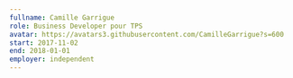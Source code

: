 ```yaml
---
fullname: Camille Garrigue
role: Business Developer pour TPS
avatar: https://avatars3.githubusercontent.com/CamilleGarrigue?s=600
start: 2017-11-02
end: 2018-01-01
employer: independent
---
```


